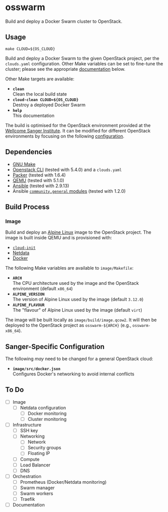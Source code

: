 # osswarm

Build and deploy a Docker Swarm cluster to OpenStack.

## Usage

    make CLOUD=${OS_CLOUD}

Build and deploy a Docker Swarm to the given OpenStack project, per the
`clouds.yaml` configuration. Other Make variables can be set to
fine-tune the cluster; please see the appropriate
[documentation](#build-process) below.

Other Make targets are available:

* **`clean`** \
  Clean the local build state
* **`cloud-clean CLOUD=${OS_CLOUD}`** \
  Destroy a deployed Docker Swarm
* **`help`** \
  This documentation

The build is optimised for the OpenStack environment provided at the
[Wellcome Sanger Institute][sanger]. It can be modified for different
OpenStack environments by focusing on the following
[configuration](#sanger-specific-configuration).

<!-- ## Monitoring -->

## Dependencies

* [GNU Make][make]
* [Openstack CLI][openstack-cli] (tested with 5.4.0) and a `clouds.yaml`
* [Packer][packer] (tested with 1.6.4)
* [QEMU][qemu] (tested with 5.1.0)
* [Ansible][ansible] (tested with 2.9.13)
* Ansible [`community.general` modules][ansible-modules] (tested with
  1.2.0)

## Build Process

### Image

Build and deploy an [Alpine Linux][alpine] image to the OpenStack
project. The image is built inside QEMU and is provisioned with:

* [`cloud-init`][cloud-init]
* [Netdata][netdata]
* [Docker][docker]

The following Make variables are available to `image/Makefile`:

* **`ARCH`** \
  The CPU architecture used by the image and the OpenStack environment
  (default `x86_64`)
* **`ALPINE_VERSION`** \
  The version of Alpine Linux used by the image (default `3.12.0`)
* **`ALPINE_FLAVOUR`** \
  The "flavour" of Alpine Linux used by the image (default `virt`)

The image will be built locally as `image/build/image.qcow2`. It will
then be deployed to the OpenStack project as `osswarm-${ARCH}` (e.g.,
`osswarm-x86_64`).

<!-- ## Infrastructure -->
<!-- ## Orchestration -->

## Sanger-Specific Configuration

The following *may* need to be changed for a general OpenStack cloud:

* **`image/src/docker.json`** \
  Configures Docker's networking to avoid internal conflicts

## To Do

- [ ] Image
  - [ ] Netdata configuration
    - [ ] Docker monitoring
    - [ ] Cluster monitoring
- [ ] Infrastructure
  - [ ] SSH key
  - [ ] Networking
    - [ ] Network
    - [ ] Security groups
    - [ ] Floating IP
  - [ ] Compute
  - [ ] Load Balancer
  - [ ] DNS
- [ ] Orchestration
  - [ ] Prometheus (Docker/Netdata monitoring)
  - [ ] Swarm manager
  - [ ] Swarm workers
  - [ ] Traefik
- [ ] Documentation

<!-- References -->
[alpine]:           https://alpinelinux.org/
[ansible-modules]:  https://galaxy.ansible.com/community/general
[ansible]:          https://www.ansible.com/
[cloud-init]:       https://cloud-init.io/
[docker]:           https://www.docker.com/
[make]:             https://www.gnu.org/software/make
[netdata]:          https://www.netdata.cloud/
[openstack-cli]:    https://docs.openstack.org/python-openstackclient
[packer]:           https://www.packer.io/
[qemu]:             https://www.qemu.org/
[sanger]:           https://www.sanger.ac.uk/
[terraform]:        https://www.terraform.io/
